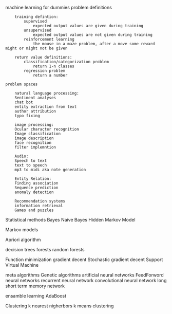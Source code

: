 machine learning for dummies
    problem definitions

        training defintion:         
            supervised 
                expected output values are given during training
            unsupervised 
                expected output values are not given during training
            reinforcement learning
                the mouse in a maze problem, after a move some reward might or might not be given

        return value definitions:
            classification/categorization problem
                return 1-n classes
            regression problem
                return a number

    problem spaces
        
        natural language processing:
        Sentiment analyses
        chat bot
        entity extraction from text
        author attribution
        typo fixing

        image processing:
        Ocular character recognition
        Image classification
        image description
        face recognition
        filter implemntion
        
        Audio:
        Speech to text
        text to speech
        mp3 to midi aka note generation

        Entity Relation:
        Finding association
        Sequence prediction
        anomaly detection

        Recommendation systems
        information retrieval
        Games and puzzles


Statistical methods
Bayes
Naive Bayes
Hidden Markov Model

Markov models

Apriori algorithm

decision trees
forests
random forests

Function minimization
gradient decent
Stochastic gradient decent
Support Virtual Machine

meta algorithms
Genetic algorithms
artificial neural networks
FeedForword neural networks
recurrent neural network
convolutional neural network
long short term memory network

ensamble learning
AdaBoost

Clustering
k nearest nigherbors
k means clustering
